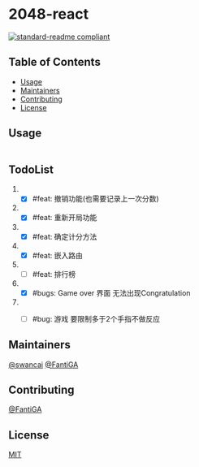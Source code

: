 # 2048-react

[![standard-readme compliant](https://img.shields.io/badge/standard--readme-OK-green.svg?style=flat-square)](https://github.com/RichardLitt/standard-readme)

## Table of Contents

- [Usage](#usage)
- [Maintainers](#maintainers)
- [Contributing](#contributing)
- [License](#license)

## Usage

```
```

## TodoList
1. - [x] #feat: 撤销功能(也需要记录上一次分数)
2. - [x] #feat: 重新开局功能
3. - [x] #feat: 确定计分方法
4. - [x] #feat: 嵌入路由
5. - [ ] #feat: 排行榜
6. - [x] #bugs: Game over 界面 无法出现Congratulation
7. - [ ] #bug: 游戏 要限制多于2个手指不做反应



## Maintainers

[@swancai](https://github.com/swancai) [@FantiGA](https://github.com/FantiGA)

## Contributing
[@FantiGA](https://github.com/FantiGA)

## License

[MIT](LICENSE)
